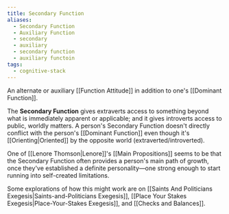 ```yaml
---
title: Secondary Function
aliases:
  - Secondary Function
  - Auxiliary Function
  - secondary
  - auxiliary
  - secondary function
  - auxiliary functoin
tags:
  - cognitive-stack
---
```


An alternate or auxiliary [[Function Attitude]] in addition to one's [[Dominant Function]].

The **Secondary Function** gives extraverts access to something beyond what is immediately apparent or applicable; and it gives introverts access to public, worldly matters. A person's Secondary Function doesn't directly conflict with the person's [[Dominant Function]] even though it's [[Orienting|Oriented]] by the opposite world (extraverted/introverted).

One of [[Lenore Thomson|Lenore]]'s [[Main Propositions]] seems to be that the Secondary Function often provides a person's main path of growth, once they've established a definite personality—one strong enough to start running into self-created limitations.

Some explorations of how this might work are on [[Saints And Politicians Exegesis|Saints-and-Politicians Exegesis]], [[Place Your Stakes Exegesis|Place-Your-Stakes Exegesis]], and [[Checks and Balances]].
